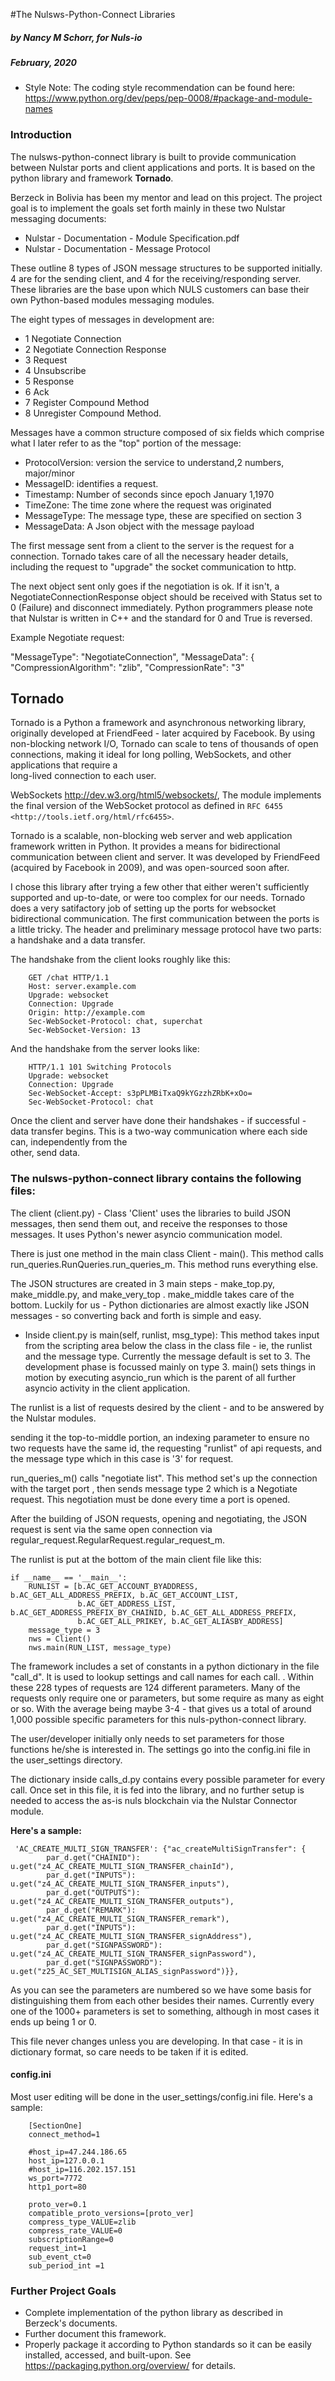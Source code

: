 #The Nulsws-Python-Connect Libraries
##### by Nancy M Schorr, for Nuls-io
##### February, 2020
 
* Style Note: 
The coding style
 recommendation can be found here:  
 https://www.python.org/dev/peps/pep-0008/#package-and-module-names

### Introduction
The nulsws-python-connect library is built to provide communication between Nulstar ports and 
client applications and ports. It is based on the python library and framework 
__Tornado__.

Berzeck in Bolivia has been my mentor and lead on this project. The project goal is to 
implement the goals set forth mainly in these two Nulstar messaging documents: 

- Nulstar - Documentation - Module Specification.pdf
- Nulstar - Documentation - Message Protocol


These outline 8 types of JSON message structures to be supported initially. 4 are for 
the sending client, and 4 for the receiving/responding server. These libraries are the base
 upon which NULS customers can base their own Python-based modules messaging modules.

The eight types of messages in development are:
- 1  Negotiate Connection
- 2  Negotiate Connection Response
- 3  Request
- 4  Unsubscribe
- 5  Response
- 6  Ack
- 7  Register Compound Method
- 8  Unregister Compound Method.

 Messages have a common structure composed of six fields which comprise what I later 
 refer to as the "top" portion of the message:
-  ProtocolVersion: version the service to understand,2 numbers, major/minor
-  MessageID: identifies a request.
-  Timestamp:  Number  of  seconds  since  epoch January 1,1970
-  TimeZone: The time zone where the request was originated
-  MessageType: The message type, these are specified on section 3
-  MessageData: A Json object with the message payload

The first message sent from a client to the server is the request for a connection. 
Tornado takes care of all the necessary header details, including the request to 
"upgrade" the socket communication to http. 

 The next object sent only goes if the negotiation is ok. If it isn't, a
  NegotiateConnectionResponse object should be received with
 Status set to 0 (Failure) and disconnect immediately. Python programmers please note that
  Nulstar is written in C++ and the standard for 0 and True is reversed.

Example Negotiate request:

 "MessageType": "NegotiateConnection",
 "MessageData": {
     "CompressionAlgorithm": "zlib",
     "CompressionRate": "3"



## Tornado
 
Tornado is a Python a framework and asynchronous networking library, originally developed at FriendFeed - 
later acquired by Facebook. By using non-blocking network I/O, Tornado can scale to tens of 
thousands of open connections, making it ideal for long polling, WebSockets, and other applications that require a  
long-lived connection to each user.

WebSockets http://dev.w3.org/html5/websockets/,  The module implements the final version of the WebSocket protocol as
defined in `RFC 6455 <http://tools.ietf.org/html/rfc6455>`. 

 Tornado is a scalable, non-blocking web server and web application framework written in Python.
 It provides a means for bidirectional communication between client and server.  It was
  developed by FriendFeed (acquired by Facebook in 2009), and was open-sourced soon 
  after. 
  
  I chose this library after trying a few other that either weren't sufficiently
   supported and up-to-date, or were too complex for our needs.  Tornado does a 
   very satifactory job of setting up the ports for websocket bidirectional communication.
   The first communication between the ports is a little tricky. 
    The  header and preliminary message protocol have two parts:  a 
    handshake and a data transfer.

   The handshake from the client looks roughly like this:

        GET /chat HTTP/1.1
        Host: server.example.com
        Upgrade: websocket
        Connection: Upgrade
        Origin: http://example.com
        Sec-WebSocket-Protocol: chat, superchat
        Sec-WebSocket-Version: 13

   And the handshake from the server looks like:

        HTTP/1.1 101 Switching Protocols
        Upgrade: websocket
        Connection: Upgrade
        Sec-WebSocket-Accept: s3pPLMBiTxaQ9kYGzzhZRbK+xOo=
        Sec-WebSocket-Protocol: chat
        
Once the client and server have done their handshakes - if successful -  data transfer 
 begins. This is a two-way communication where each side can, independently from the  
 other, send data.

### The nulsws-python-connect library contains the following files:

The client (client.py) - Class 'Client'
uses the libraries to build JSON messages, then send them out, and receive the responses to those messages.
It uses Python's newer asyncio communication model. 

There is just one method in the main class Client - main(). This method calls 
 run_queries.RunQueries.run_queries_m.  This method runs everything else. 
 
 The JSON structures are created in 3 main steps - make_top.py, make_middle.py, and make_very_top
 .  make_middle takes care of the bottom. Luckily for us - Python dictionaries are almost exactly
  like JSON messages - so converting back and forth is simple and easy.
 

- Inside client.py is main(self, runlist, msg_type):  This method takes input from the scripting
 area below the
 class in the
 class file - ie, the runlist and the message type. Currently the message default is set to 3. The 
 development phase is focussed mainly on type 3. main() sets things in motion by executing  asyncio_run 
 which is the parent of all further asyncio activity in the client application.
 
 The runlist is a list of requests desired by the client - and to be answered by the Nulstar modules.
  
 sending it the top-to-middle portion, an indexing parameter to ensure no two requests have the same id, 
 the requesting "runlist" of api requests, and the message type which in this case is '3' for request.
  
run_queries_m() calls "negotiate list". This method set's up the connection with the target port
, then sends 
 message type 2 which is a Negotiate request. This negotiation must be done every time a port is opened.
 
 After the building of JSON requests, opening and negotiating, the JSON request is sent via the
  same open connection via regular_request.RegularRequest.regular_request_m.
  
The runlist is put at the bottom of the main client file like this:


    if __name__ == '__main__':
        RUNLIST = [b.AC_GET_ACCOUNT_BYADDRESS, b.AC_GET_ALL_ADDRESS_PREFIX, b.AC_GET_ACCOUNT_LIST,
                   b.AC_GET_ADDRESS_LIST, b.AC_GET_ADDRESS_PREFIX_BY_CHAINID, b.AC_GET_ALL_ADDRESS_PREFIX,
                   b.AC_GET_ALL_PRIKEY, b.AC_GET_ALIASBY_ADDRESS]
        message_type = 3 
        nws = Client()    
        nws.main(RUN_LIST, message_type) 


The framework includes a set of constants in a python dictionary in the file "call_d".  It is
 used to lookup settings and call names for each call.
. Within these 228 types of requests are 124 
different parameters. Many of the requests only require one or parameters, but some require as 
many as eight or so. With the average being maybe 3-4 - that gives us a total of around
1,000 possible specific parameters for this nuls-python-connect library.

The user/developer initially only needs to set parameters for those functions he/she is 
interested in. The settings go into the config.ini file in the user_settings directory.

The dictionary inside calls_d.py contains every possible parameter for every call.
Once set in this file, it is fed into the library, and no further setup is needed to 
access the as-is nuls blockchain via the Nulstar Connector module. 

__Here's a sample:__

     'AC_CREATE_MULTI_SIGN_TRANSFER': {"ac_createMultiSignTransfer": {
            par_d.get("CHAINID"): u.get("z4_AC_CREATE_MULTI_SIGN_TRANSFER_chainId"),
            par_d.get("INPUTS"): u.get("z4_AC_CREATE_MULTI_SIGN_TRANSFER_inputs"),
            par_d.get("OUTPUTS"): u.get("z4_AC_CREATE_MULTI_SIGN_TRANSFER_outputs"),
            par_d.get("REMARK"): u.get("z4_AC_CREATE_MULTI_SIGN_TRANSFER_remark"),
            par_d.get("INPUTS"): u.get("z4_AC_CREATE_MULTI_SIGN_TRANSFER_signAddress"),
            par_d.get("SIGNPASSWORD"): u.get("z4_AC_CREATE_MULTI_SIGN_TRANSFER_signPassword"),
            par_d.get("SIGNPASSWORD"): u.get("z25_AC_SET_MULTISIGN_ALIAS_signPassword")}},


As you can see the parameters are numbered so we have some basis for distinguishing them
 from each other besides their names. Currently 
every one of the 1000+ parameters is set to something, although in most cases it ends 
up being 1 or 0.

This file never changes unless you are developing.  In that case - it is in dictionary format, so
 care needs to be taken if it is edited.

#### config.ini
Most user editing will be done in the user_settings/config.ini file. Here's a sample:
        
        [SectionOne]
        connect_method=1
        
        #host_ip=47.244.186.65
        host_ip=127.0.0.1
        #host_ip=116.202.157.151
        ws_port=7772
        http1_port=80
        
        proto_ver=0.1
        compatible_proto_versions=[proto_ver]
        compress_type_VALUE=zlib
        compress_rate_VALUE=0
        subscriptionRange=0
        request_int=1
        sub_event_ct=0
        sub_period_int =1



### Further Project Goals
- Complete implementation of the python library as described in Berzeck's documents.
- Further document this framework.
- Properly package it according to Python standards so it can be easily installed, 
accessed, and built-upon. See https://packaging.python.org/overview/ for details.

